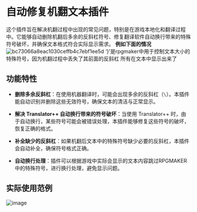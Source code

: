 # 自动修复机翻文本插件

这个插件旨在解决机翻过程中出现的常见问题，特别是在游戏本地化和翻译过程中。它能够自动删除机翻后多余的反斜杠符号、修复翻译软件自动换行带来的特殊符号破坏，并确保文本格式符合实际显示需求。
**例如下面的情况**
![bc73066a8eac1030ceffb4c7ebf1ee5d](https://github.com/user-attachments/assets/e9011d8a-3e81-4b3a-92bb-c90504ddfd68)
‘}’是rpgmaker中用于控制文本大小的特殊符号，因为机翻过程中丢失了其前面的反斜杠 所有在文本中显示出来了
## 功能特性

- **删除多余反斜杠**：在使用机器翻译时，可能会出现多余的反斜杠（`\`）。本插件能自动识别并删除这些无效符号，确保文本的清洁与正常显示。
  
- **解决 Translator++ 自动换行带来的符号破坏**：当使用 Translator++ 时，由于自动换行，某些符号可能会被错误处理，本插件能够修复这些符号的破坏，恢复正确的格式。

- **补全缺少的反斜杠**：如果机翻后文本中的特殊符号缺少必要的反斜杠，本插件会自动补全，确保符号格式正确。

- **自动换行处理**：插件可以根据游戏中实际会显示的文本内容跳过RPGMAKER中的特殊符号，进行换行处理，避免显示问题。
## 实际使用范例
![image](https://github.com/user-attachments/assets/c852da90-db08-47e5-b241-64ff32ac5cde)

